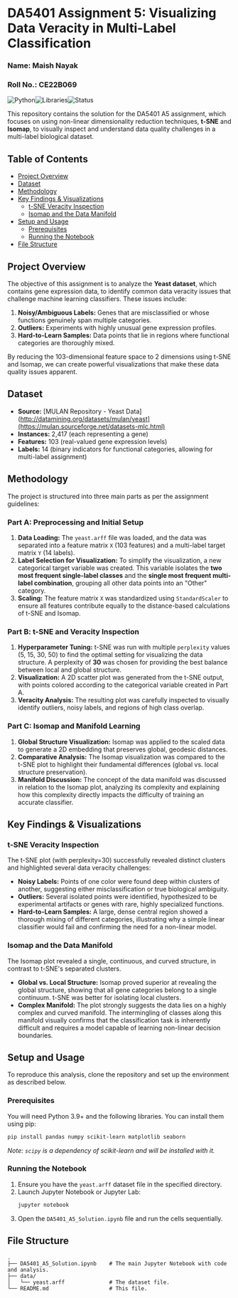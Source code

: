 # DA5401 Assignment 5: Visualizing Data Veracity in Multi-Label Classification

### Name: Maish Nayak
### Roll No.: CE22B069

![Python](https://img.shields.io/badge/Python-3.9%2B-blue.svg)![Libraries](https://img.shields.io/badge/Libraries-Scikit--learn%20%7C%20Pandas%20%7C%20Matplotlib-orange.svg)![Status](https://img.shields.io/badge/Status-Completed-green.svg)

This repository contains the solution for the DA5401 A5 assignment, which focuses on using non-linear dimensionality reduction techniques, **t-SNE** and **Isomap**, to visually inspect and understand data quality challenges in a multi-label biological dataset.

## Table of Contents
- [Project Overview](#project-overview)
- [Dataset](#dataset)
- [Methodology](#methodology)
- [Key Findings & Visualizations](#key-findings--visualizations)
  - [t-SNE Veracity Inspection](#t-sne-veracity-inspection)
  - [Isomap and the Data Manifold](#isomap-and-the-data-manifold)
- [Setup and Usage](#setup-and-usage)
  - [Prerequisites](#prerequisites)
  - [Running the Notebook](#running-the-notebook)
- [File Structure](#file-structure)

## Project Overview

The objective of this assignment is to analyze the **Yeast dataset**, which contains gene expression data, to identify common data veracity issues that challenge machine learning classifiers. These issues include:

1.  **Noisy/Ambiguous Labels:** Genes that are misclassified or whose functions genuinely span multiple categories.
2.  **Outliers:** Experiments with highly unusual gene expression profiles.
3.  **Hard-to-Learn Samples:** Data points that lie in regions where functional categories are thoroughly mixed.

By reducing the 103-dimensional feature space to 2 dimensions using t-SNE and Isomap, we can create powerful visualizations that make these data quality issues apparent.

## Dataset

-   **Source:** [MULAN Repository - Yeast Data](http://datamining.org/datasets/mulan/yeast](https://mulan.sourceforge.net/datasets-mlc.html)
-   **Instances:** 2,417 (each representing a gene)
-   **Features:** 103 (real-valued gene expression levels)
-   **Labels:** 14 (binary indicators for functional categories, allowing for multi-label assignment)

## Methodology

The project is structured into three main parts as per the assignment guidelines:

### Part A: Preprocessing and Initial Setup
1.  **Data Loading:** The `yeast.arff` file was loaded, and the data was separated into a feature matrix `X` (103 features) and a multi-label target matrix `Y` (14 labels).
2.  **Label Selection for Visualization:** To simplify the visualization, a new categorical target variable was created. This variable isolates the **two most frequent single-label classes** and the **single most frequent multi-label combination**, grouping all other data points into an "Other" category.
3.  **Scaling:** The feature matrix `X` was standardized using `StandardScaler` to ensure all features contribute equally to the distance-based calculations of t-SNE and Isomap.

### Part B: t-SNE and Veracity Inspection
1.  **Hyperparameter Tuning:** t-SNE was run with multiple `perplexity` values (5, 15, 30, 50) to find the optimal setting for visualizing the data structure. A perplexity of **30** was chosen for providing the best balance between local and global structure.
2.  **Visualization:** A 2D scatter plot was generated from the t-SNE output, with points colored according to the categorical variable created in Part A.
3.  **Veracity Analysis:** The resulting plot was carefully inspected to visually identify outliers, noisy labels, and regions of high class overlap.

### Part C: Isomap and Manifold Learning
1.  **Global Structure Visualization:** Isomap was applied to the scaled data to generate a 2D embedding that preserves global, geodesic distances.
2.  **Comparative Analysis:** The Isomap visualization was compared to the t-SNE plot to highlight their fundamental differences (global vs. local structure preservation).
3.  **Manifold Discussion:** The concept of the data manifold was discussed in relation to the Isomap plot, analyzing its complexity and explaining how this complexity directly impacts the difficulty of training an accurate classifier.

## Key Findings & Visualizations

### t-SNE Veracity Inspection

The t-SNE plot (with perplexity=30) successfully revealed distinct clusters and highlighted several data veracity challenges:
-   **Noisy Labels:** Points of one color were found deep within clusters of another, suggesting either misclassification or true biological ambiguity.
-   **Outliers:** Several isolated points were identified, hypothesized to be experimental artifacts or genes with rare, highly specialized functions.
-   **Hard-to-Learn Samples:** A large, dense central region showed a thorough mixing of different categories, illustrating why a simple linear classifier would fail and confirming the need for a non-linear model.


### Isomap and the Data Manifold

The Isomap plot revealed a single, continuous, and curved structure, in contrast to t-SNE's separated clusters.
-   **Global vs. Local Structure:** Isomap proved superior at revealing the global structure, showing that all gene categories belong to a single continuum. t-SNE was better for isolating local clusters.
-   **Complex Manifold:** The plot strongly suggests the data lies on a highly complex and curved manifold. The intermingling of classes along this manifold visually confirms that the classification task is inherently difficult and requires a model capable of learning non-linear decision boundaries.



## Setup and Usage

To reproduce this analysis, clone the repository and set up the environment as described below.

### Prerequisites

You will need Python 3.9+ and the following libraries. You can install them using pip:

```bash
pip install pandas numpy scikit-learn matplotlib seaborn
```
*Note: `scipy` is a dependency of scikit-learn and will be installed with it.*

### Running the Notebook

1.  Ensure you have the `yeast.arff` dataset file in the specified directory.
2.  Launch Jupyter Notebook or Jupyter Lab:
    ```bash
    jupyter notebook
    ```
3.  Open the `DA5401_A5_Solution.ipynb` file and run the cells sequentially.

## File Structure

```
.
├── DA5401_A5_Solution.ipynb    # The main Jupyter Notebook with code and analysis.
├── data/
│   └── yeast.arff              # The dataset file.
└── README.md                   # This file.
```
